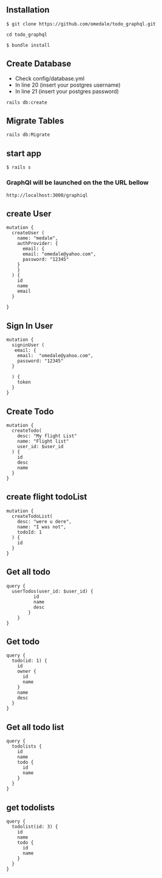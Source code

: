 ## Installation
```
$ git clone https://github.com/omedale/todo_graphql.git
```

```
cd todo_graphql
```

```
$ bundle install
```

## Create Database
* Check config/database.yml
* In line 20 (insert your postgres username)
* In line 21 (insert your postgres password)

```
rails db:create
```

## Migrate Tables

```
rails db:Migrate
```

## start app
```
$ rails s
```

### GraphQl will be launched on the the URL bellow
```
http://localhost:3000/graphiql
```

## create User

```
mutation {
  createUser (
    name: "medale",
    authProvider: {
      email: {
      email: "omedale@yahoo.com",
      password: "12345"
    }
    }
  ) {
    id
    name
    email
  }

}
```

## Sign In User
```
mutation {
  signinUser (
   email: {
    email:  "omedale@yahoo.com",
    password: "12345"
  }
  
  ) {
    token
  }
}
```

## Create Todo
```
mutation {
  createTodo(
    desc: "My flight List"
    name: "Flight list"
    user_id: $user_id
  ) {
    id
    desc
    name
  }
}
```

## create flight todoList
```
mutation {
  createTodoList(
    desc: "were u dere",
    name: "I was not",
    todoId: 1
  ) {
    id
  }
}
```

## Get all todo
```
query {
  userTodos(user_id: $user_id) {
          id
          name
          desc
        }
    }
}
```

## Get todo
```
query {
  todo(id: 1) {
    id
    owner {
      id
      name
    }
    name
    desc
  }
}
```
## Get all todo list
```
query {
  todolists {
    id
    name
    todo {
      id
      name
    }
  }
}
```

## get todolists
```
query {
  todolist(id: 3) {
    id
    name
    todo {
      id
      name
    }
  }
}
```